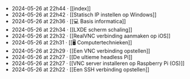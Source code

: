 - 2024-05-26 at 22h44 · [[index]]
- 2024-05-26 at 22h42 · [[Statisch IP instellen op Windows]]
- 2024-05-26 at 22h36 · [[💻 Basis informatica]]
- 2024-05-26 at 22h34 · [[LXDE scherm schaling]]
- 2024-05-26 at 22h32 · [[RealVNC verbinding aanmaken op iOS]]
- 2024-05-26 at 22h31 · [[🖥️ Computertechnieken]]
- 2024-05-26 at 22h29 · [[Een VNC verbinding opstellen]]
- 2024-05-26 at 22h27 · [[De ultieme headless Pi]]
- 2024-05-26 at 22h27 · [[VNC server installeren op Raspberry Pi (OS)]]
- 2024-05-26 at 22h22 · [[Een SSH verbinding opstellen]]
